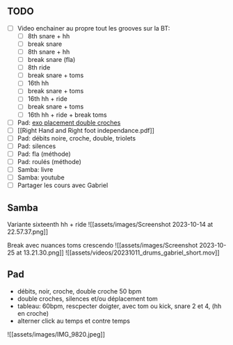## TODO
- [ ] Video enchainer au propre tout les grooves sur la BT:
	- [ ] 8th snare + hh
	- [ ] break snare 
	- [ ] 8th snare + hh
	- [ ] break snare (fla)
	- [ ] 8th ride
	- [ ] break snare + toms
	- [ ] 16th hh
	- [ ] break snare + toms
	- [ ] 16th hh + ride
	- [ ] break snare + toms
	- [ ] 16th hh + ride + break toms
- [ ] Pad: [exo placement double croches](IMG_9820.jpeg)
- [ ] [[Right Hand and Right foot independance.pdf]]
- [ ] Pad: débits noire, croche, double, triolets
- [ ] Pad: silences
- [ ] Pad: fla (méthode)
- [ ] Pad: roulés (méthode)
- [ ] Samba: livre
- [ ] Samba: youtube
- [ ] Partager les cours avec Gabriel
## Samba

Variante sixteenth hh + ride
![[assets/images/Screenshot 2023-10-14 at 22.57.37.png]]

Break avec nuances toms crescendo
![[assets/images/Screenshot 2023-10-25 at 13.21.30.png]]
![[assets/videos/20231011_drums_gabriel_short.mov]]

## Pad
- débits, noir, croche, double croche 50 bpm
- double croches, silences et/ou déplacement tom
- tableau: 60bpm, rescpecter doigter, avec tom ou kick, snare 2 et 4, (hh en croche)
- alterner click au temps et contre temps

![[assets/images/IMG_9820.jpeg]]